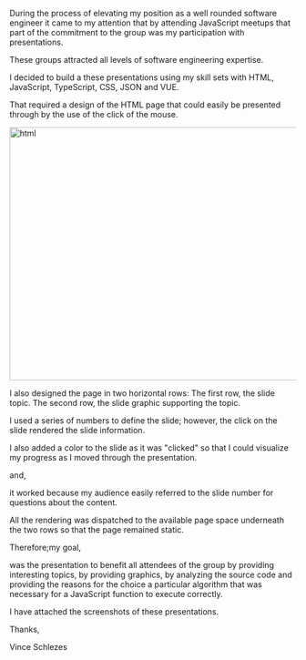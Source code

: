 During the process of elevating my position as a well rounded software engineer it came to my attention that by attending JavaScript meetups that part of the commitment to the group was my participation with presentations. 

These groups attracted all levels of software engineering expertise. 

I decided to build a these presentations using my skill sets with HTML, JavaScript, TypeScript, CSS, JSON and VUE.  

That required a design of the HTML page that could easily be presented through by the use of the click of the mouse.

<img width="1312" height="445" alt="html" src="https://github.com/user-attachments/assets/de23cd2b-21a6-4bbd-ab22-011ff6eb35b7" />

I also designed the page in two horizontal rows: The first row, the slide topic. The second row, the slide graphic supporting the topic.

I used a series of numbers to define the slide; however, the click on the slide rendered the slide information.

I also added a color to the slide as it was "clicked" so that I could visualize my progress as I moved through the presentation.

and, 

it worked because my audience easily referred to the slide number for questions about the content.

All the rendering was dispatched to the available page space underneath the two rows so that the page remained static.

Therefore;my goal, 

was the presentation to benefit all attendees of the group by providing interesting topics, by providing graphics, by analyzing the source code and providing the reasons for the choice a particular algorithm that was necessary for a JavaScript function to execute correctly.

I have attached the screenshots of these presentations.

Thanks,

Vince Schlezes



